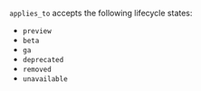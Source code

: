 `applies_to` accepts the following lifecycle states:

* `preview`
* `beta`
* `ga`
* `deprecated`
* `removed`
* `unavailable`